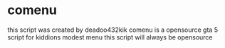 # comenu
this script was created by deadoo432kik
comenu is a opensource gta 5 script for kiddions modest menu
this script will always be opensource

